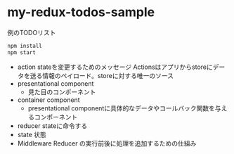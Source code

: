# my-redux-todos-sample

例のTODOリスト

```sh
npm install
npm start
```

- action stateを変更するためのメッセージ Actionsはアプリからstoreにデータを送る情報のペイロード。storeに対する唯一のソース
- presentational component
    - 見た目のコンポーネント
- container component
    - presentational componentに具体的なデータやコールバック関数を与えるコンポーネント
- reducer stateに命令する
- state 状態
- Middleware Reducer の実行前後に処理を追加するための仕組み

